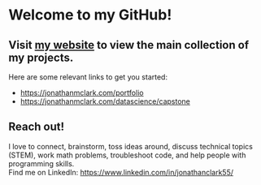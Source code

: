 # Welcome to my GitHub!

## Visit [my website](https://jonathanmclark.com) to view the main collection of my projects.
Here are some relevant links to get you started:
- https://jonathanmclark.com/portfolio
- https://jonathanmclark.com/datascience/capstone

## Reach out!
I love to connect, brainstorm, toss ideas around, discuss technical topics (STEM), work math problems, troubleshoot code, and help people with programming skills.
<br>Find me on LinkedIn: https://www.linkedin.com/in/jonathanclark55/
